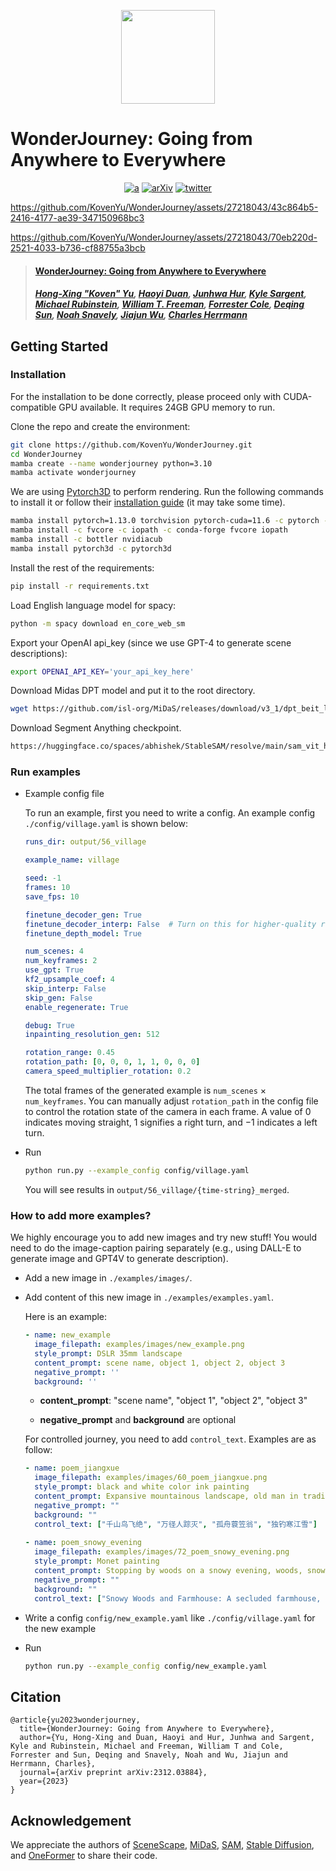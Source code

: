 <p align="center">
    <img src="assets/logo.png" height=150>
</p>

# WonderJourney: Going from Anywhere to Everywhere

<div align="center">

[![a](https://img.shields.io/badge/Website-WonderJourney-blue)](https://kovenyu.com/wonderjourney/)
[![arXiv](https://img.shields.io/badge/arXiv-2312.03884-red)](https://arxiv.org/abs/2312.03884)
[![twitter](https://img.shields.io/twitter/url?label=Koven_Yu&url=https%3A%2F%2Ftwitter.com%2FKoven_Yu)](https://twitter.com/Koven_Yu)
</div>



https://github.com/KovenYu/WonderJourney/assets/27218043/43c864b5-2416-4177-ae39-347150968bc3

https://github.com/KovenYu/WonderJourney/assets/27218043/70eb220d-2521-4033-b736-cf88755a3bcb



> #### [WonderJourney: Going from Anywhere to Everywhere](https://arxiv.org/abs/2312.03884)
> ##### [Hong-Xing "Koven" Yu](https://kovenyu.com/), [Haoyi Duan](https://haoyi-duan.github.io/), [Junhwa Hur](https://hurjunhwa.github.io/), [Kyle Sargent](https://kylesargent.github.io/), [Michael Rubinstein](https://people.csail.mit.edu/mrub/), [William T. Freeman](https://billf.mit.edu/), [Forrester Cole](https://people.csail.mit.edu/fcole/), [Deqing Sun](https://deqings.github.io/), [Noah Snavely](https://www.cs.cornell.edu/~snavely/), [Jiajun Wu](https://jiajunwu.com/), [Charles Herrmann](https://scholar.google.com/citations?user=LQvi5XAAAAAJ&hl=en)


## Getting Started

### Installation
For the installation to be done correctly, please proceed only with CUDA-compatible GPU available.
It requires 24GB GPU memory to run.

Clone the repo and create the environment:
```bash
git clone https://github.com/KovenYu/WonderJourney.git
cd WonderJourney
mamba create --name wonderjourney python=3.10
mamba activate wonderjourney
```
We are using  <a href="https://github.com/facebookresearch/pytorch3d" target="_blank">Pytorch3D</a> to perform rendering.
Run the following commands to install it or follow their <a href="https://github.com/facebookresearch/pytorch3d/blob/main/INSTALL.md" target="_blank">installation guide</a> (it may take some time).
```bash
mamba install pytorch=1.13.0 torchvision pytorch-cuda=11.6 -c pytorch -c nvidia
mamba install -c fvcore -c iopath -c conda-forge fvcore iopath
mamba install -c bottler nvidiacub
mamba install pytorch3d -c pytorch3d
```

Install the rest of the requirements:

```bash
pip install -r requirements.txt
```

Load English language model for spacy:

```bash
python -m spacy download en_core_web_sm
```

Export your OpenAI api_key (since we use GPT-4 to generate scene descriptions):

```bash
export OPENAI_API_KEY='your_api_key_here'
```

Download Midas DPT model and put it to the root directory.
```bash
wget https://github.com/isl-org/MiDaS/releases/download/v3_1/dpt_beit_large_512.pt
```

Download Segment Anything checkpoint.
```bash
https://huggingface.co/spaces/abhishek/StableSAM/resolve/main/sam_vit_h_4b8939.pth
```
### Run examples 

- Example config file

  To run an example, first you need to write a config. An example config `./config/village.yaml` is shown below:

  ```yaml
  runs_dir: output/56_village
  
  example_name: village
  
  seed: -1
  frames: 10
  save_fps: 10
  
  finetune_decoder_gen: True
  finetune_decoder_interp: False  # Turn on this for higher-quality rendered video
  finetune_depth_model: True
  
  num_scenes: 4
  num_keyframes: 2
  use_gpt: True
  kf2_upsample_coef: 4
  skip_interp: False
  skip_gen: False
  enable_regenerate: True
  
  debug: True
  inpainting_resolution_gen: 512
  
  rotation_range: 0.45
  rotation_path: [0, 0, 0, 1, 1, 0, 0, 0]
  camera_speed_multiplier_rotation: 0.2
  ```

  The total frames of the generated example is `num_scenes` $\times$ `num_keyframes`. You can manually adjust `rotation_path` in the config file to control the rotation state of the camera in each frame. A value of $0$ indicates moving straight, $1$ signifies a right turn, and $-1$ indicates a left turn.  

- Run

  ```bash
  python run.py --example_config config/village.yaml
  ```
  You will see results in `output/56_village/{time-string}_merged`.

### How to add more examples?

We highly encourage you to add new images and try new stuff!
You would need to do the image-caption pairing separately (e.g., using DALL-E to generate image and GPT4V to generate description).

- Add a new image in `./examples/images/`.

- Add content of this new image in `./examples/examples.yaml`.

  Here is an example:

  ```yaml
  - name: new_example
    image_filepath: examples/images/new_example.png
    style_prompt: DSLR 35mm landscape
    content_prompt: scene name, object 1, object 2, object 3
    negative_prompt: ''
    background: ''
  ```

  - **content_prompt**: "scene name", "object 1", "object 2", "object 3"

  - **negative_prompt** and **background** are optional

  For controlled journey, you need to add `control_text`. Examples are as follow:

  ```yaml
  - name: poem_jiangxue
    image_filepath: examples/images/60_poem_jiangxue.png
    style_prompt: black and white color ink painting
    content_prompt: Expansive mountainous landscape, old man in traditional attire, calm river, mountains
    negative_prompt: ""
    background: ""
    control_text: ["千山鸟飞绝", "万径人踪灭", "孤舟蓑笠翁", "独钓寒江雪"]
    
  - name: poem_snowy_evening
    image_filepath: examples/images/72_poem_snowy_evening.png
    style_prompt: Monet painting
    content_prompt: Stopping by woods on a snowy evening, woods, snow, village
    negative_prompt: ""
    background: ""
    control_text: ["Snowy Woods and Farmhouse: A secluded farmhouse, a frozen lake, a dense thicket, a quiet meadow, a chilly wind, a pale twilight, a covered bridge, a rustic fence, a snow-laden tree, and a frosty ground", "The Traveler's Horse: A restless horse, a jingling harness, a snowy mane, a curious gaze, a sturdy hoof, a foggy breath, a leather saddle, a woolen blanket, a frost-covered tail, and a patient stance", "Snowfall in the Woods: A gentle snowflake, a whispering wind, a soft flurry, a white blanket, a twinkling icicle, a bare branch, a hushed forest, a crystalline droplet, a serene atmosphere, and a quiet night", "Deep, Dark Woods in the Evening: A mysterious grove, a shadowy tree, a darkened sky, a hidden trail, a silent owl, a moonlit glade, a dense underbrush, a quiet clearing, a looming branch, and an eerie stillness"]
  ```

- Write a config `config/new_example.yaml` like `./config/village.yaml` for the new example

- Run

  ```bash
  python run.py --example_config config/new_example.yaml
  ```

## Citation

```
@article{yu2023wonderjourney,
  title={WonderJourney: Going from Anywhere to Everywhere},
  author={Yu, Hong-Xing and Duan, Haoyi and Hur, Junhwa and Sargent, Kyle and Rubinstein, Michael and Freeman, William T and Cole, Forrester and Sun, Deqing and Snavely, Noah and Wu, Jiajun and Herrmann, Charles},
  journal={arXiv preprint arXiv:2312.03884},
  year={2023}
}
```

## Acknowledgement

We appreciate the authors of [SceneScape](https://github.com/RafailFridman/SceneScape), [MiDaS](https://github.com/isl-org/MiDaS), [SAM](https://github.com/facebookresearch/segment-anything), [Stable Diffusion](https://huggingface.co/stabilityai/stable-diffusion-2-inpainting), and [OneFormer](https://github.com/SHI-Labs/OneFormer) to share their code.
